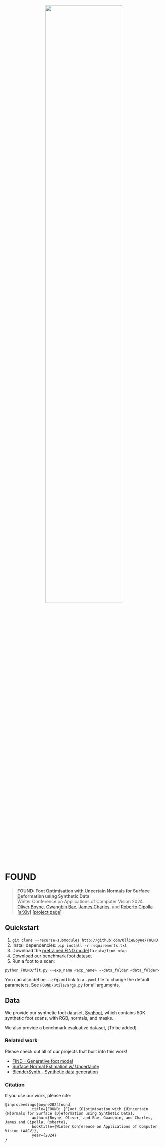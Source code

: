 <p align="center">
  <img width=70% src="https://ollieboyne.github.io/FOUND/images/logos/found_v1.png">
</p>

# FOUND

> **FOUND: <ins>F</ins>oot <ins>O</ins>ptimisation with <ins>U</ins>ncertain <ins>N</ins>ormals for Surface <ins>D</ins>eformation using Synthetic Data**  \
> Winter Conference on Applications of Computer Vision 2024 \
> [Oliver Boyne](https://ollieboyne.github.io), [Gwangbin Bae](https://www.baegwangbin.com/), [James Charles](http://www.jjcvision.com), and [Roberto Cipolla](https://mi.eng.cam.ac.uk/~cipolla/) \
> [[arXiv]]() [[project page]](https://ollieboyne.github.io/FOUND/)


## Quickstart

1) `git clone --recurse-submodules http://github.com/OllieBoyne/FOUND`
2) Install dependencies: `pip install -r requirements.txt`
3) Download the [pretrained FIND model](https://drive.google.com/drive/folders/1XWmEVo3AdnhJU2fs6igls-emp93beQpm?usp=share_link) to `data/find_nfap`
4) Download our [benchmark foot dataset]()
5) Run a foot to a scan:

```
python FOUND/fit.py --exp_name <exp_name> --data_folder <data_folder>
```

You can also define `--cfg` and link to a `.yaml` file to change the default parameters. See `FOUND/utils/args.py` for all arguments.


## Data

We provide our synthetic foot dataset, [SynFoot](https://github.com/OllieBoyne/SynFoot), which contains 50K synthetic foot scans, with RGB, normals, and masks.

We also provide a benchmark evaluative dataset, [To be added]


### Related work

Please check out all of our projects that built into this work!

- [FIND - Generative foot model](https://ollieboyne.github.io/FIND)
- [Surface Normal Estimation w/ Uncertainty](https://github.com/baegwangbin/surface_normal_uncertainty)
- [BlenderSynth - Synthetic data generation](https://ollieboyne.github.io/BlenderSynth)


### Citation

If you use our work, please cite:

```
@inproceedings{boyne2024found,
            title={FOUND: {F}oot {O}ptimisation with {U}ncertain {N}ormals for Surface {D}eformation using Synthetic Data},
            author={Boyne, Oliver, and Bae, Gwangbin, and Charles, James and Cipolla, Roberto},
            booktitle={Winter Conference on Applications of Computer Vision (WACV)},
            year={2024}
}
```